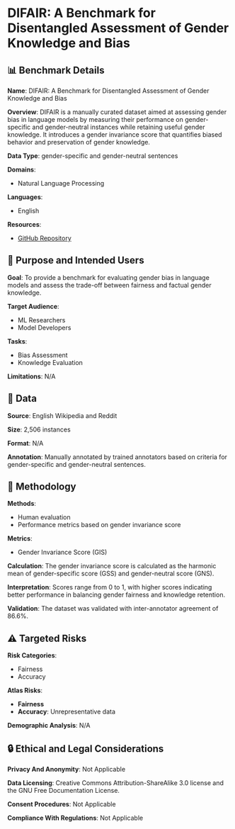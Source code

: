 # DIFAIR: A Benchmark for Disentangled Assessment of Gender Knowledge and Bias

## 📊 Benchmark Details

**Name**: DIFAIR: A Benchmark for Disentangled Assessment of Gender Knowledge and Bias

**Overview**: DIFAIR is a manually curated dataset aimed at assessing gender bias in language models by measuring their performance on gender-specific and gender-neutral instances while retaining useful gender knowledge. It introduces a gender invariance score that quantifies biased behavior and preservation of gender knowledge.

**Data Type**: gender-specific and gender-neutral sentences

**Domains**:
- Natural Language Processing

**Languages**:
- English

**Resources**:
- [GitHub Repository](https://github.com/mzakizadeh/difair_public)

## 🎯 Purpose and Intended Users

**Goal**: To provide a benchmark for evaluating gender bias in language models and assess the trade-off between fairness and factual gender knowledge.

**Target Audience**:
- ML Researchers
- Model Developers

**Tasks**:
- Bias Assessment
- Knowledge Evaluation

**Limitations**: N/A

## 💾 Data

**Source**: English Wikipedia and Reddit

**Size**: 2,506 instances

**Format**: N/A

**Annotation**: Manually annotated by trained annotators based on criteria for gender-specific and gender-neutral sentences.

## 🔬 Methodology

**Methods**:
- Human evaluation
- Performance metrics based on gender invariance score

**Metrics**:
- Gender Invariance Score (GIS)

**Calculation**: The gender invariance score is calculated as the harmonic mean of gender-specific score (GSS) and gender-neutral score (GNS).

**Interpretation**: Scores range from 0 to 1, with higher scores indicating better performance in balancing gender fairness and knowledge retention.

**Validation**: The dataset was validated with inter-annotator agreement of 86.6%.

## ⚠️ Targeted Risks

**Risk Categories**:
- Fairness
- Accuracy

**Atlas Risks**:
- **Fairness**
- **Accuracy**: Unrepresentative data

**Demographic Analysis**: N/A

## 🔒 Ethical and Legal Considerations

**Privacy And Anonymity**: Not Applicable

**Data Licensing**: Creative Commons Attribution-ShareAlike 3.0 license and the GNU Free Documentation License.

**Consent Procedures**: Not Applicable

**Compliance With Regulations**: Not Applicable
